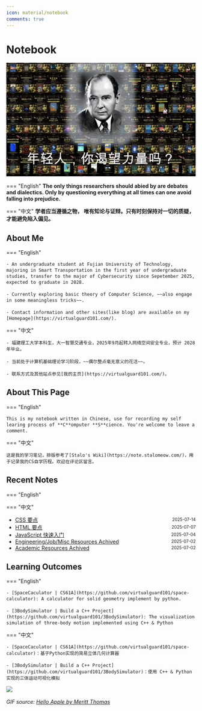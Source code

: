 ```yaml
---
icon: material/notebook
comments: true
---
```


# Notebook

![](../assets/images/index-power.jpg)

=== "English"
    **The only things researchers should abied by are debates and dialectics. Only by questioning everything at all times can one avoid falling into prejudice.**  

=== "中文"
    **学者应当遵循之物， 唯有知论与证辩。只有时刻保持对一切的质疑，才能避免陷入偏见。**
    
## About Me

=== "English"

    - An undergraduate student at Fujian University of Technology, majoring in Smart Transportation in the first year of undergraduate studies, transfer to the major of Cybersecurity since Sepetember 2025, expected to graduate in 2028.

    - Currently exploring basic theory of Computer Science, ~~also engage in some meaningless tricks~~.

    - Contact information and other sites(like blog) are available on my [Homepage](https://virtualguard101.com/).

=== "中文"

    - 福建理工大学本科生，大一智慧交通专业，2025年9月起转入网络空间安全专业，预计 2028 年毕业。

    - 当前处于计算机基础理论学习阶段，~~偶尔整点毫无意义的花活~~。

    - 联系方式及其他站点参见[我的主页](https://virtualguard101.com/)。

## About This Page 

=== "English"

    This is my notebook written in Chinese, use for recording my self learing process of **C**omputer **S**cience. You're welcome to leave a comment.

=== "中文"

    这是我的学习笔记，排版参考了[Stalo's Wiki](https://note.stalomeow.com/)，用于记录我的CS自学历程。欢迎在评论区留言。


## Recent Notes 

=== "English"

=== "中文"

<!-- recent_notes_start -->
<ul>
<li><div style="display:flex; justify-content:space-between; align-items:center;"><a href="web-dev/base/css/">CSS 要点</a><span style="font-size:0.8em;">2025-07-14</span></div></li>
<li><div style="display:flex; justify-content:space-between; align-items:center;"><a href="web-dev/base/html/">HTML 要点</a><span style="font-size:0.8em;">2025-07-07</span></div></li>
<li><div style="display:flex; justify-content:space-between; align-items:center;"><a href="language/javascript/base/js/">JavaScript 快速入门</a><span style="font-size:0.8em;">2025-07-04</span></div></li>
<li><div style="display:flex; justify-content:space-between; align-items:center;"><a href="Misc/resources/engineering/">Engineering/Job/Misc Resources Achived</a><span style="font-size:0.8em;">2025-07-02</span></div></li>
<li><div style="display:flex; justify-content:space-between; align-items:center;"><a href="Misc/resources/academic/">Academic Resources Achived</a><span style="font-size:0.8em;">2025-07-02</span></div></li>
</ul>
<!-- recent_notes_end -->


## Learning Outcomes

=== "English"

    - [SpaceCaculator | CS61A](https://github.com/virtualguard101/space-calculator): A calculator for solid geometry implement by python.

    - [3BodySimulator | Build a C++ Project](https://github.com/virtualguard101/3BodySimulator): The visualization simulation of three-body motion implemented using C++ & Python

=== "中文"

    - [SpaceCaculator | CS61A](https://github.com/virtualguard101/space-calculator)：基于Python实现的简易立体几何计算器

    - [3BodySimulator | Build a C++ Project](https://github.com/virtualguard101/3BodySimulator)：使用 C++ & Python 实现的三体运动可视化模拟


![](https://butterblock233.github.io/posts/images/Hello.gif)

*GIF source: [Hello Apple by Meritt Thomas](https://dribbble.com/shots/17347386-Hello-Apple)*
